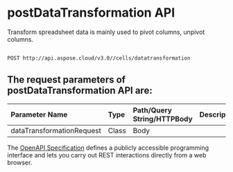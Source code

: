 # **postDataTransformation API**

Transform spreadsheet data is mainly used to pivot columns, unpivot columns. 

```bash

POST http://api.aspose.cloud/v3.0//cells/datatransformation

```

## The request parameters of **postDataTransformation** API are: 

| Parameter Name | Type | Path/Query String/HTTPBody | Description | 
| :- | :- | :- |:- | 
|dataTransformationRequest|Class|Body||


The [OpenAPI Specification](https://reference.aspose.cloud/cells/#/DataProcessingController/PostDataTransformation) defines a publicly accessible programming interface and lets you carry out REST interactions directly from a web browser.

